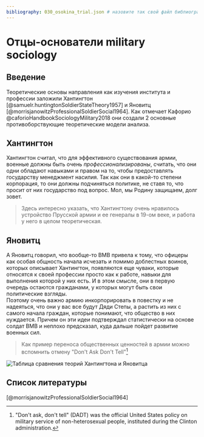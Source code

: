 ```yaml
---
bibliography: 030_osokina_trial.json # назовите так свой файл библиографии
---
```


# Отцы-основатели military sociology

## Введение
Теоретические основы направления как изучения института и профессии заложили  Хантингтон [@samuelr.huntingtonSoldierStateTheory1957] и Яновитц [@morrisjanowitzProfessionalSoldierSocial1964]. Как отмечает Кафорио @caforioHandbookSociologyMilitary2018 они создали 2 основные противоборствующие теоретические модели анализа.

## Хантингтон
Хантингтон считал, что для эффективного существования армии, военные должны быть очень *профессионализированы*, считать, что они одни обладают навыками и правом на то, чтобы предоставлять государству менеджмент насилия. Так как они в какой-то степени корпорация, то они должны подчиняться политике, не ставя то, что просит от них государство под вопрос. Мол, мы Родину защищаем, долг зовет.  
> Здесь интересно указать, что Хантингтону очень нравилось устройство Прусской армии и ее генералы в 19-ом веке, и работа у него в целом теоретическая.

## Яновитц
А Яновитц говорил, что вообще-то ВМВ привела к тому, что офицеры как особая общность начала исчезать и помимо доблестных воинов, которых описывает Хантингтон, появляются еще чуваки, которые относятся к своей профессии просто как к работе, навыки для выполнения которой у них есть. И в этом смысле, они в первую очередь остаются гражданами, у которых могут быть свои политические взгляды.  
Поэтому очень важно армию инкорпорировать в повестку и не надеяться, что они у вас все будут Дяди Степы, а растить из них с самого начала граждан, которые понимают, что общество в них нуждается. Причем он эти идеи подтверждал статистически на основе солдат ВМВ и неплохо предсказал, куда дальше пойдет развитие военных сил. 
> Как пример переноса общественных ценностей в армии можно вспомнить отмену "Don't Ask Don't Tell"[^1]

![Таблица сравнения теорий Хантингтона и Яновитца](C:\Users\Dasha\Downloads\ms1.jpg)
## Список литературы
[@morrisjanowitzProfessionalSoldierSocial1964]


[^1]: "Don't ask, don't tell" (DADT) was the official United States policy on military service of non-heterosexual people, instituted during the Clinton administration.